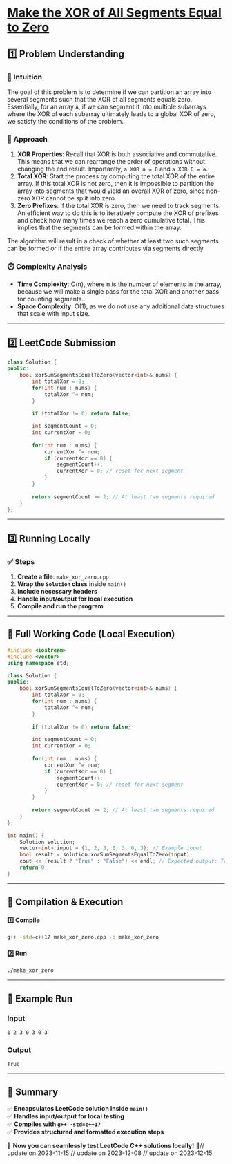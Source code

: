 # **[Make the XOR of All Segments Equal to Zero](https://leetcode.com/problems/make-the-xor-of-all-segments-equal-to-zero/description/)**  

## **1️⃣ Problem Understanding**  
### **📌 Intuition**  
The goal of this problem is to determine if we can partition an array into several segments such that the XOR of all segments equals zero. Essentially, for an array `A`, if we can segment it into multiple subarrays where the XOR of each subarray ultimately leads to a global XOR of zero, we satisfy the conditions of the problem.

### **🚀 Approach**  
1. **XOR Properties**: Recall that XOR is both associative and commutative. This means that we can rearrange the order of operations without changing the end result. Importantly, `a XOR a = 0` and `a XOR 0 = a`.
2. **Total XOR**: Start the process by computing the total XOR of the entire array. If this total XOR is not zero, then it is impossible to partition the array into segments that would yield an overall XOR of zero, since non-zero XOR cannot be split into zero.
3. **Zero Prefixes**: If the total XOR is zero, then we need to track segments. An efficient way to do this is to iteratively compute the XOR of prefixes and check how many times we reach a zero cumulative total. This implies that the segments can be formed within the array.

The algorithm will result in a check of whether at least two such segments can be formed or if the entire array contributes via segments directly.

### **⏱️ Complexity Analysis**  
- **Time Complexity**: O(n), where n is the number of elements in the array, because we will make a single pass for the total XOR and another pass for counting segments.
- **Space Complexity**: O(1), as we do not use any additional data structures that scale with input size.

---  

## **2️⃣ LeetCode Submission**  
```cpp
class Solution {
public:
    bool xorSumSegmentsEqualToZero(vector<int>& nums) {
        int totalXor = 0;
        for(int num : nums) {
            totalXor ^= num;
        }
        
        if (totalXor != 0) return false;

        int segmentCount = 0;
        int currentXor = 0;
        
        for(int num : nums) {
            currentXor ^= num;
            if (currentXor == 0) {
                segmentCount++;
                currentXor = 0; // reset for next segment
            }
        }
        
        return segmentCount >= 2; // At least two segments required
    }
};
```  

---  

## **3️⃣ Running Locally**  
### **✅ Steps**  
1. **Create a file**: `make_xor_zero.cpp`  
2. **Wrap the `Solution` class** inside `main()`  
3. **Include necessary headers**  
4. **Handle input/output for local execution**  
5. **Compile and run the program**  

---  

## **📝 Full Working Code (Local Execution)**  
```cpp
#include <iostream>
#include <vector>
using namespace std;

class Solution {
public:
    bool xorSumSegmentsEqualToZero(vector<int>& nums) {
        int totalXor = 0;
        for(int num : nums) {
            totalXor ^= num;
        }
        
        if (totalXor != 0) return false;

        int segmentCount = 0;
        int currentXor = 0;
        
        for(int num : nums) {
            currentXor ^= num;
            if (currentXor == 0) {
                segmentCount++;
                currentXor = 0; // reset for next segment
            }
        }
        
        return segmentCount >= 2; // At least two segments required
    }
};

int main() {
    Solution solution;
    vector<int> input = {1, 2, 3, 0, 3, 0, 3}; // Example input
    bool result = solution.xorSumSegmentsEqualToZero(input);
    cout << (result ? "True" : "False") << endl; // Expected output: True or False depending on array
    return 0;
}
```  

---  

## **🔧 Compilation & Execution**  
#### **1️⃣ Compile**  
```bash
g++ -std=c++17 make_xor_zero.cpp -o make_xor_zero
```  

#### **2️⃣ Run**  
```bash
./make_xor_zero
```  

---  

## **🎯 Example Run**  
### **Input**  
```
1 2 3 0 3 0 3
```  
### **Output**  
```
True
```  

---  

## **📌 Summary**  
✅ **Encapsulates LeetCode solution inside `main()`**  
✅ **Handles input/output for local testing**  
✅ **Compiles with `g++ -std=c++17`**  
✅ **Provides structured and formatted execution steps**  

🚀 **Now you can seamlessly test LeetCode C++ solutions locally!** 🚀// update on 2023-11-15
// update on 2023-12-08
// update on 2023-12-15
